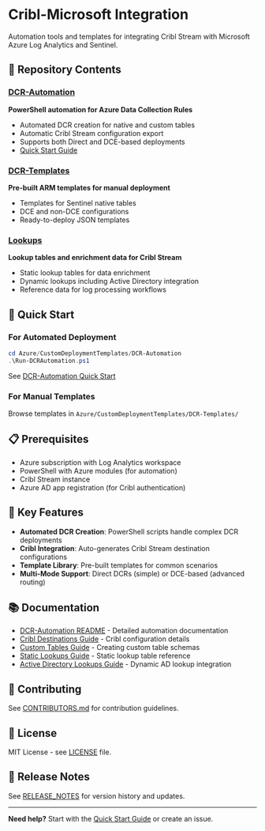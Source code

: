 # Cribl-Microsoft Integration

Automation tools and templates for integrating Cribl Stream with Microsoft Azure Log Analytics and Sentinel.

## 📁 Repository Contents

### [DCR-Automation](Azure/CustomDeploymentTemplates/DCR-Automation/) 
**PowerShell automation for Azure Data Collection Rules**
- Automated DCR creation for native and custom tables
- Automatic Cribl Stream configuration export
- Supports both Direct and DCE-based deployments
- [Quick Start Guide](Azure/CustomDeploymentTemplates/DCR-Automation/QUICK_START.md)

### [DCR-Templates](Azure/CustomDeploymentTemplates/DCR-Templates/)
**Pre-built ARM templates for manual deployment**
- Templates for Sentinel native tables
- DCE and non-DCE configurations
- Ready-to-deploy JSON templates

### [Lookups](Lookups/)
**Lookup tables and enrichment data for Cribl Stream**
- Static lookup tables for data enrichment
- Dynamic lookups including Active Directory integration
- Reference data for log processing workflows

## 🚀 Quick Start

### For Automated Deployment
```powershell
cd Azure/CustomDeploymentTemplates/DCR-Automation
.\Run-DCRAutomation.ps1
```
See [DCR-Automation Quick Start](Azure/CustomDeploymentTemplates/DCR-Automation/QUICK_START.md)

### For Manual Templates
Browse templates in `Azure/CustomDeploymentTemplates/DCR-Templates/`

## 📋 Prerequisites

- Azure subscription with Log Analytics workspace
- PowerShell with Azure modules (for automation)
- Cribl Stream instance
- Azure AD app registration (for Cribl authentication)

## 🔗 Key Features

- **Automated DCR Creation**: PowerShell scripts handle complex DCR deployments
- **Cribl Integration**: Auto-generates Cribl Stream destination configurations
- **Template Library**: Pre-built templates for common scenarios
- **Multi-Mode Support**: Direct DCRs (simple) or DCE-based (advanced routing)

## 📚 Documentation

- [DCR-Automation README](Azure/CustomDeploymentTemplates/DCR-Automation/README.md) - Detailed automation documentation
- [Cribl Destinations Guide](Azure/CustomDeploymentTemplates/DCR-Automation/CRIBL_DESTINATIONS_README.md) - Cribl configuration details
- [Custom Tables Guide](Azure/CustomDeploymentTemplates/DCR-Automation/custom-table-schemas/README.md) - Creating custom table schemas
- [Static Lookups Guide](Lookups/StaticLookups/README.md) - Static lookup table reference
- [Active Directory Lookups Guide](Lookups/DynamicLookups/ActiveDirectory/README.md) - Dynamic AD lookup integration

## 🤝 Contributing

See [CONTRIBUTORS.md](CONTRIBUTORS.md) for contribution guidelines.

## 📄 License

MIT License - see [LICENSE](LICENSE) file.

## 📝 Release Notes

See [RELEASE_NOTES](RELEASE_NOTES/) for version history and updates.

---

**Need help?** Start with the [Quick Start Guide](Azure/CustomDeploymentTemplates/DCR-Automation/QUICK_START.md) or create an issue.
